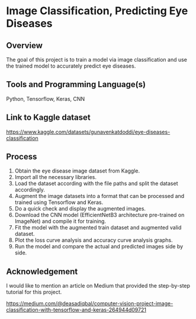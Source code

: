 # Image Classification, Predicting Eye Diseases

## Overview
The goal of this project is to train a model via image classification and use the trained model to accurately predict eye diseases. 

## Tools and Programming Language(s)
Python, Tensorflow, Keras, CNN

## Link to Kaggle dataset
https://www.kaggle.com/datasets/gunavenkatdoddi/eye-diseases-classification

## Process
1. Obtain the eye disease image dataset from Kaggle.
2. Import all the necessary libraries.
3. Load the dataset according with the file paths and split the dataset accordingly.
4. Augment the image datasets into a format that can be processed and trained using Tensorflow and Keras.
5. Do a quick check and display the augmented images.
6. Download the CNN model (EfficientNetB3 architecture pre-trained on ImageNet) and compile it for training.
7. Fit the model with the augmented train dataset and augmented valid dataset.
8. Plot the loss curve analysis and accuracy curve analysis graphs.
9. Run the model and compare the actual and predicted images side by side.

## Acknowledgement
I would like to mention an article on Medium that provided the step-by-step tutorial for this project. 

https://medium.com/@deasadiqbal/computer-vision-project-image-classification-with-tensorflow-and-keras-264944d09721
